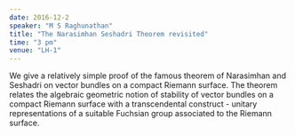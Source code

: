 ```yaml
---
date: 2016-12-2
speaker: "M S Raghunathan"
title: "The Narasimhan Seshadri Theorem revisited"
time: "3 pm" 
venue: "LH-1"
---
```

We give a relatively simple proof of the famous theorem of Narasimhan and Seshadri on vector bundles on a compact Riemann surface. The theorem relates the algebraic geometric notion of stability of vector bundles on a compact Riemann surface with a transcendental construct - unitary representations of a suitable Fuchsian group associated to the Riemann surface.
